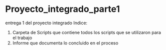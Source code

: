 # Proyecto_integrado_parte1
entrega 1 del proyecto integrado
Indice:
  1. Carpeta de Scripts que contiene todos los scripts que se utilizaron para el trabajo
  2. Informe que documenta lo concluido en el proceso
